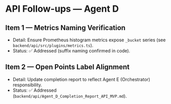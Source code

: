 # API Follow-ups — Agent D

## Item 1 — Metrics Naming Verification
- Detail: Ensure Prometheus histogram metrics expose `_bucket` series (see `backend/api/src/plugins/metrics.ts`).
- Status: ✅ Addressed (suffix naming confirmed in code).

## Item 2 — Open Points Label Alignment
- Detail: Update completion report to reflect Agent E (Orchestrator) responsibility.
- Status: ✅ Addressed (`backend/api/Agent_D_Completion_Report_API_MVP.md`).

